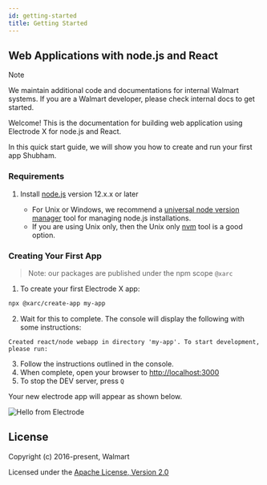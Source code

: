 ```yaml
---
id: getting-started
title: Getting Started
---
```



## Web Applications with node.js and React

>[!NOTE]
> We maintain additional code and documentations for internal Walmart systems. If you are a Walmart developer, please check internal docs to get started.

Welcome! This is the documentation for building web application using Electrode X for node.js and React.

In this quick start guide, we will show you how to create and run your first app Shubham.

### Requirements

1. Install [node.js] version 12.x.x or later

   - For Unix or Windows, we recommend a [universal node version manager] tool for managing node.js installations.
   - If you are using Unix only, then the Unix only [nvm] tool is a good option.

### Creating Your First App

> Note: our packages are published under the npm scope `@xarc`

1. To create your first Electrode X app:

```bash
npx @xarc/create-app my-app
```

2. Wait for this to complete. The console will display the following with some instructions:

```
Created react/node webapp in directory 'my-app'. To start development, please run:
```

3. Follow the instructions outlined in the console.
4. When complete, open your browser to [http://localhost:3000](http://localhost:3000)
5. To stop the DEV server, press `Q`

Your new electrode app will appear as shown below.

![Hello from Electrode](/img/getting-started/first-app.png)

## License

Copyright (c) 2016-present, Walmart

Licensed under the [Apache License, Version 2.0]

[apache license, version 2.0]: https://www.apache.org/licenses/LICENSE-2.0
[nvm]: https://github.com/nvm-sh/nvm#install-script
[node.js]: https://nodejs.org/en/download
[universal node version manager]: https://www.npmjs.com/package/@jchip/nvm
[react]: https://reactjs.org/
